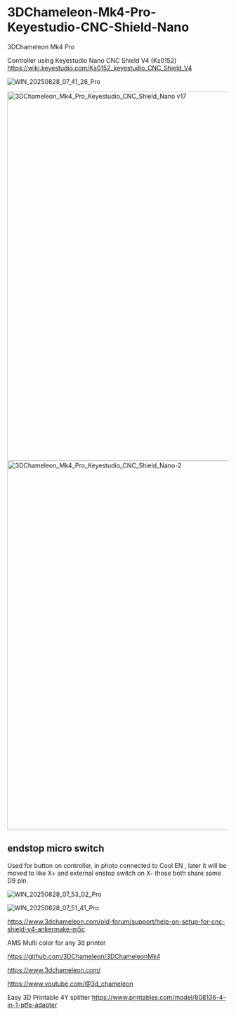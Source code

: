 # 3DChameleon-Mk4-Pro-Keyestudio-CNC-Shield-Nano
3DChameleon Mk4 Pro   

Controller using Keyestudio Nano CNC Shield V4 (Ks0152)  https://wiki.keyestudio.com/Ks0152_keyestudio_CNC_Shield_V4

![WIN_20250828_07_41_26_Pro](https://github.com/user-attachments/assets/d5621e20-1e5d-4a01-a788-ed3ba54b2ff8)

<img width="1520" height="838" alt="3DChameleon_Mk4_Pro_Keyestudio_CNC_Shield_Nano v17" src="https://github.com/user-attachments/assets/fe26286d-725e-4c72-9f1c-521a9e77edd3" />

<img width="1520" height="838" alt="3DChameleon_Mk4_Pro_Keyestudio_CNC_Shield_Nano-2" src="https://github.com/user-attachments/assets/82795fdb-8d70-4685-a96d-91161c63aa1b" />

## endstop micro switch 

Used for button on controller, in photo connected to Cool EN , later it will be moved to like X+ and external enstop switch on  X- those both share same D9 pin.

![WIN_20250828_07_53_02_Pro](https://github.com/user-attachments/assets/f46b8b94-1fb1-4f26-a479-2d9fa4041f9e)

![WIN_20250828_07_51_41_Pro](https://github.com/user-attachments/assets/147da3c8-2bca-40e5-84fd-836c8cea4093)


https://www.3dchameleon.com/old-forum/support/help-on-setup-for-cnc-shield-v4-ankermake-m5c

AMS Multi color for any 3d printer

https://github.com/3DChameleon/3DChameleonMk4

https://www.3dchameleon.com/

https://www.youtube.com/@3d_chameleon

Easy 3D Printable 4Y splitter    https://www.printables.com/model/808136-4-in-1-ptfe-adapter
